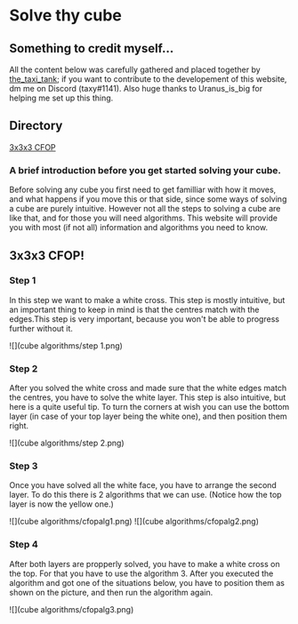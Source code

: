 # Solve thy cube

## Something to credit myself...

All the content below was carefully gathered and placed together by [the_taxi_tank](https://www.youtube.com/channel/UCOmONVM615wqzeHQvvNNc7w?view_as=subscriber); if you want to contribute to the developement of this website, dm me on Discord (taxy#1141). Also huge thanks to Uranus_is_big for helping me set up this thing.

## Directory

[3x3x3 CFOP](#cube-solving-method-3x3-cfop)

### A brief introduction before you get started solving your cube.

Before solving any cube you first need to get familliar with how it moves, and what happens if you move this or that side, since some ways of solving a cube are purely intuitive. However not all the steps to solving a cube are like that, and for those you will need algorithms. This website will provide you with most (if not all) information and algorithms you need to know.


## <a name="cube-solving-method-3x3-cfop"></a>3x3x3 CFOP!
### Step 1

In this step we want to make a white cross. This step is mostly intuitive, but an important thing to keep in mind is that the centres match with the edges.This step is very important, because you won't be able to progress further without it.

![](cube algorithms/step 1.png)

### Step 2

After you solved the white cross and made sure that the white edges match the centres, you have to solve the white layer. This step is also intuitive, but here is a quite useful tip. To turn the corners at wish you can use the bottom layer (in case of your top layer being the white one), and then position them right.

![](cube algorithms/step 2.png)

### Step 3

Once you have solved all the white face, you have to arrange the second layer. To do this there is 2 algorithms that we can use.
(Notice how the top layer is now the yellow one.)

![](cube algorithms/cfopalg1.png)
![](cube algorithms/cfopalg2.png)

### Step 4

After both layers are propperly solved, you have to make a white cross on the top. For that you have to use the algorithm 3. After you executed the algorithm and got one of the situations below, you have to position them as shown on the picture, and then run the algorithm again.

![](cube algorithms/cfopalg3.png)


